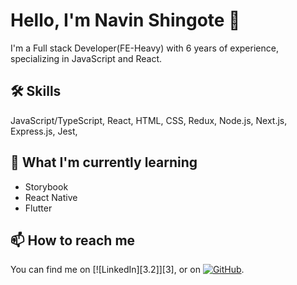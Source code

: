 # Hello, I'm Navin Shingote 👋

I'm a Full stack Developer(FE-Heavy) with 6 years of experience, specializing in JavaScript and React.

## 🛠 Skills

JavaScript/TypeScript, React, HTML, CSS, Redux, Node.js, Next.js,
Express.js, Jest, 

## 📖 What I'm currently learning

- Storybook
- React Native
- Flutter

## 📫 How to reach me

You can find me on [![LinkedIn][3.2]][3], or on [![GitHub][1.2]][1].

<!-- Icons -->

[1.2]: http://i.imgur.com/9I6NRUm.png (github icon without padding)
[2.2]: https://raw.githubusercontent.com/MartinHeinz/MartinHeinz/master/linkedin-3-16.png (LinkedIn icon without padding)

<!-- Links to your social media accounts-->

[1]: https://github.com/navins94
[2]: https://www.linkedin.com/in/navin-shingote-8b18a6131
